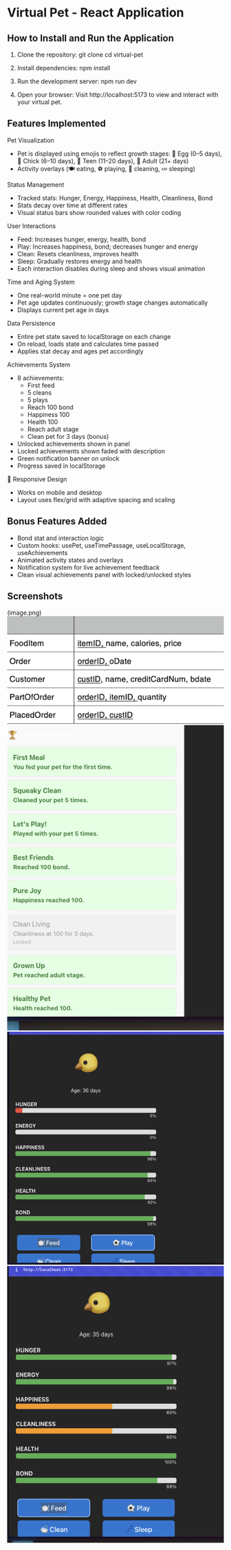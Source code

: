  #  Virtual Pet - React Application

##  How to Install and Run the Application

1. Clone the repository:
   git clone <your-classroom-repo-url>
   cd virtual-pet

2. Install dependencies:
   npm install

3. Run the development server:
   npm run dev

4. Open your browser:
   Visit http://localhost:5173 to view and interact with your virtual pet.

## Features Implemented

 Pet Visualization
- Pet is displayed using emojis to reflect growth stages:
  🥚 Egg (0–5 days), 🐣 Chick (6–10 days), 🐥 Teen (11–20 days), 🐤 Adult (21+ days)
- Activity overlays (🍽️ eating, ⚽ playing, 🛁 cleaning, 💤 sleeping)

 Status Management
- Tracked stats: Hunger, Energy, Happiness, Health, Cleanliness, Bond
- Stats decay over time at different rates
- Visual status bars show rounded values with color coding

 User Interactions
- Feed: Increases hunger, energy, health, bond
- Play: Increases happiness, bond; decreases hunger and energy
- Clean: Resets cleanliness, improves health
- Sleep: Gradually restores energy and health
- Each interaction disables during sleep and shows visual animation

 Time and Aging System
- One real-world minute = one pet day
- Pet age updates continuously; growth stage changes automatically
- Displays current pet age in days

Data Persistence
- Entire pet state saved to localStorage on each change
- On reload, loads state and calculates time passed
- Applies stat decay and ages pet accordingly

Achievements System
- 8 achievements:
  - First feed
  - 5 cleans
  - 5 plays
  - Reach 100 bond
  - Happiness 100
  - Health 100
  - Reach adult stage
  - Clean pet for 3 days (bonus)
- Unlocked achievements shown in panel
- Locked achievements shown faded with description
- Green notification banner on unlock
- Progress saved in localStorage

📱 Responsive Design
- Works on mobile and desktop
- Layout uses flex/grid with adaptive spacing and scaling

##  Bonus Features Added

- Bond stat and interaction logic
- Custom hooks: usePet, useTimePassage, useLocalStorage, useAchievements
- Animated activity states and overlays
- Notification system for live achievement feedback
- Clean visual achievements panel with locked/unlocked styles

## Screenshots 



(image.png)![alt text](<Screenshot 2025-05-14 at 1.42.48 AM.png>) ![alt text](<Screenshot 2025-05-23 at 2.34.18 AM-1.png>) ![alt text](<Screenshot 2025-05-23 at 2.34.05 AM-1.png>) ![alt text](<Screenshot 2025-05-23 at 2.33.43 AM-1.png>)